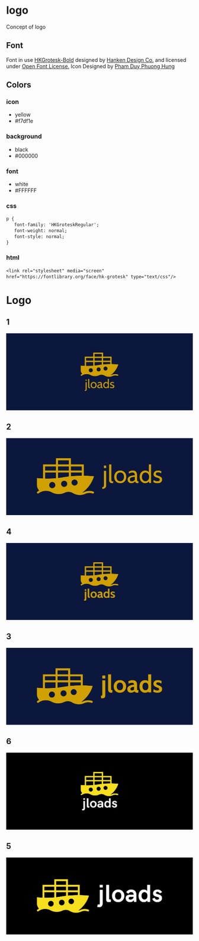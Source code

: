 # logo
Concept of logo

## Font
Font in use <a target="_blank" href="https://hanken.co/product/hk-grotesk/">HKGrotesk-Bold</a> designed by
<a target="_blank" href="https://hanken.co/">Hanken Design Co.</a>
and licensed under
<a target="_blank" href="http://scripts.sil.org/cms/scripts/page.php?site_id=nrsi&amp;id=OFL_web">Open Font License.</a>
  Icon Designed by
<a target="_blank" href="https://thenounproject.com/duyhung7689">Pham Duy Phuong Hung</a>

## Colors

### icon
  
  + yellow
  + #f7df1e

### background

  + black
  + #000000
  
### font
  
  + white
  + #FFFFFF
  
### css 
    p {
       font-family: 'HKGroteskRegular';
       font-weight: normal;
       font-style: normal;
    }


### html

    <link rel="stylesheet" media="screen" href="https://fontlibrary.org/face/hk-grotesk" type="text/css"/>
    
    
# Logo

## 1
![1/cover.png](1/cover.png)

## 2
![2/cover.png](2/cover.png)

## 4
![4/cover.png](4/cover.png)

## 3
![3/cover.png](3/cover.png)

## 6
![6/cover.png](6/cover.png)

## 5
![5/cover.png](5/cover.png)

